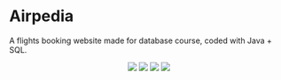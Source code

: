 # Airpedia
A flights booking website made for database course, coded with Java + SQL.
<p align="center">
<img src="https://user-images.githubusercontent.com/14133821/36581341-6c5bad44-183a-11e8-9be5-4c2655109e5a.png">
<img src="https://user-images.githubusercontent.com/14133821/33742751-c5e47bde-db77-11e7-9b59-7f8f234bdd96.png">
<img src="https://user-images.githubusercontent.com/14133821/33742859-38d71e76-db78-11e7-81c0-5e38f8a8f644.png">
<img src="https://user-images.githubusercontent.com/14133821/33742750-c5daf938-db77-11e7-9af1-45eb03e18528.png">

</p>
